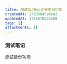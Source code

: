 ```yaml
---
title: 测试GitHub连接笔记功能
createdAt: 1759864598882
updatedAt: 1759870035609
tags: []
attachments: []
---
```


### 测试笔记
测试备份功能